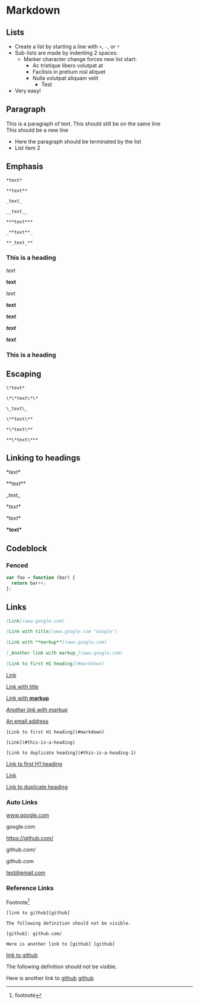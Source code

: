# Markdown

## Lists

+ Create a list by starting a line with `+`, `-`, or `*`
+ Sub-lists are made by indenting 2 spaces:
  - Marker character change forces new list start:
    * Ac tristique libero volutpat at
    + Facilisis in pretium nisl aliquet
    - Nulla volutpat aliquam velit
      - Test
+ Very easy!

## Paragraph  

This is a paragraph of text.
This should still be on the same line  
This should be a new line 
- Here the paragraph should be terminated by the list
- List item 2

## Emphasis
  
```
*text*

**text**

_text_

__text__

***text***

_**text**_

**_text_**
```

### This is a heading

*text*

**text**

 _text_

__text__

***text***

_**text**_

**_text_**

### This is a heading

## Escaping

```
\*text*

\*\*text\*\*   

\_text\_

\**text\**   

*\*text\**   

**\*text\***  
```

## Linking to headings

\*text\*

\*\*text\*\*

\_text\_

\**text\**

*\*text\**

 **\*text\***


## Codeblock

### Fenced

```js
var foo = function (bar) {
  return bar++;
};
```


## Links

```markdown
[Link](www.google.com) 

[Link with title](www.google.com "Google") 

[Link with **markup**](www.google.com) 

[_Another link with markup_](www.google.com) 

[Link to first H1 heading](#markdown)
```

[Link](www.google.com) 

[Link with title](www.google.com "Google") 

[Link with **markup**](www.google.com) 

[_Another link with markup_](www.google.com) 

[An email address](test@email.com) 







```
[Link to first H1 heading](#markdown)

[Link](#this-is-a-heading)

[Link to duplicate heading](#this-is-a-heading-1)
```

[Link to first H1 heading](#markdown)

[Link](#this-is-a-heading)

[Link to duplicate heading](#this-is-a-heading-1)

### Auto Links

www.google.com

google.com

https://github.com/

github.com/

github.com

test@email.com

### Reference Links

 Footnote[^1]

```
[link to github][github]

The following definition should not be visible.

[github]: github.com/

Here is another link to [github] [github]
```

[link to github][github]

The following definition should not be visible.

[github]: github.com/ "GitHub link"

Here is another link to [github] [github]


[^1]: footnote


